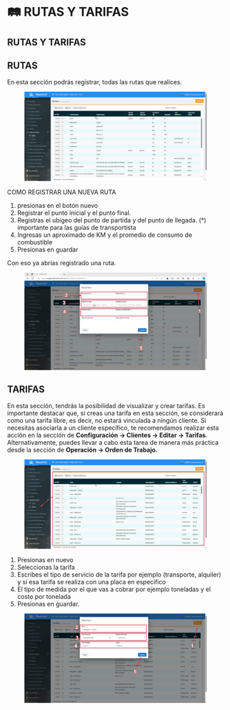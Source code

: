 # 🛤️ RUTAS Y TARIFAS

## RUTAS Y TARIFAS

## RUTAS

En esta sección podrás registrar, todas las rutas que realices.

<figure><img src="../../../.gitbook/assets/Untitled (22).png" alt=""><figcaption></figcaption></figure>

COMO REGISTRAR UNA NUEVA RUTA

1. presionas en el botón nuevo
2. Registrar el punto inicial y el punto final.
3. Registras el ubigeo del punto de partida y del punto de llegada. (\*) importante para las guías de transportista
4. Ingresas un aproximado de KM y el promedio de consumo de combustible
5. Presionas en guardar

Con eso ya abrías registrado una ruta.

<figure><img src="../../../.gitbook/assets/Untitled 1 (22).png" alt=""><figcaption></figcaption></figure>

## TARIFAS

En esta sección, tendrás la posibilidad de visualizar y crear tarifas. Es importante destacar que, si creas una tarifa en esta sección, se considerará como una tarifa libre, es decir, no estará vinculada a ningún cliente. Si necesitas asociarla a un cliente específico, te recomendamos realizar esta acción en la sección de **Configuración -> Clientes -> Editar -> Tarifas**. Alternativamente, puedes llevar a cabo esta tarea de manera más práctica desde la sección de **Operación -> Orden de Trabajo.**

<figure><img src="../../../.gitbook/assets/Untitled 2 (14).png" alt=""><figcaption></figcaption></figure>

1. Presionas en nuevo
2. Seleccionas la tarifa
3. Escribes el tipo de servicio de la tarifa por ejemplo (transporte, alquiler) y si esa tarifa se realiza con una placa en especifico
4. El tipo de medida por el que vas a cobrar por ejemplo toneladas y el costo por tonelada
5. Presionas en guardar.

<figure><img src="../../../.gitbook/assets/Untitled 3 (10).png" alt=""><figcaption></figcaption></figure>
